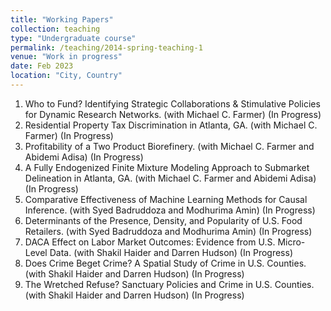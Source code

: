```yaml
---
title: "Working Papers"
collection: teaching
type: "Undergraduate course"
permalink: /teaching/2014-spring-teaching-1
venue: "Work in progress"
date: Feb 2023
location: "City, Country"
---
```


1. Who to Fund? Identifying Strategic Collaborations & Stimulative Policies for Dynamic Research Networks. (with Michael C. Farmer) (In Progress) <br>
2. Residential Property Tax Discrimination in Atlanta, GA. (with Michael C. Farmer) (In Progress) <br>
3. Profitability of a Two Product Biorefinery. (with Michael C. Farmer and Abidemi Adisa) (In Progress) <br> 
4. A Fully Endogenized Finite Mixture Modeling Approach to Submarket Delineation in Atlanta, GA. (with Michael C. Farmer and Abidemi Adisa) (In Progress) <br> 
5. Comparative Effectiveness of Machine Learning Methods for Causal Inference. (with Syed Badruddoza and Modhurima Amin) (In Progress) <br> 
6. Determinants of the Presence, Density, and Popularity of U.S. Food Retailers. (with Syed Badruddoza and Modhurima Amin) (In Progress) <br> 
7. DACA Effect on Labor Market Outcomes: Evidence from U.S. Micro-Level Data. (with Shakil Haider and Darren Hudson) (In Progress) <br> 
8. Does Crime Beget Crime? A Spatial Study of Crime in U.S. Counties. (with Shakil Haider and Darren Hudson) (In Progress) <br> 
9. The Wretched Refuse? Sanctuary Policies and Crime in U.S. Counties. (with Shakil Haider and Darren Hudson) (In Progress) <br> 

